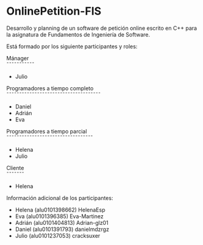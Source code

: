 # OnlinePetition-FIS
Desarrollo y planning de un software de petición online escrito en C++ para la asignatura de Fundamentos de Ingeniería de Software.

Está formado por los siguiente participantes y roles:

Mánager                                                                           
¯¯¯¯¯¯¯¯¯¯¯
- Julio 

Programadores a tiempo completo                                                                                                                             
¯¯¯¯¯¯¯¯¯¯¯¯¯¯¯¯¯¯¯¯¯¯¯¯¯¯¯¯¯¯¯¯¯¯¯¯¯  
- Daniel
- Adrián
- Eva

Programadores a tiempo parcial                                                                                                                                          
¯¯¯¯¯¯¯¯¯¯¯¯¯¯¯¯¯¯¯¯¯¯¯¯¯¯¯¯¯¯¯¯¯¯ 
- Helena
- Julio

Cliente                                                    
¯¯¯¯¯¯¯
- Helena





Información adicional de los participantes:

 - Helena        (alu0101398662)             HelenaEsp 
 - Eva           (alu0101396385)             Eva-Martinez
 - Adrián        (alu0101404813)             Adrian-glz01 
 - Daniel        (alu0101391793)             danielmdzrgz
 - Julio         (alu0101237053)             cracksuxer
